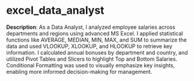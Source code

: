 # excel_data_analyst

<b>Description</b>: As a Data Analyst, I analyzed employee salaries across departments and regions using advanced MS Excel. I applied statistical functions like AVERAGE, MEDIAN, MIN, MAX, and SUM to summarize the data and used VLOOKUP, XLOOKUP, and HLOOKUP to retrieve key information. I calculated annual bonuses by department and country, and utilized Pivot Tables and Slicers to highlight Top and Bottom Salaries. Conditional Formatting was used to visually emphasize key insights, enabling more informed decision-making for management.
